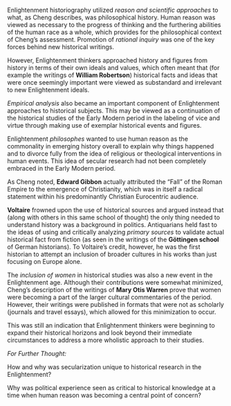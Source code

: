 Enlightenment historiography utilized *reason and scientific approaches* to what, as Cheng describes, was philosophical history.  Human reason was viewed as necessary to the progress of thinking and the furthering abilities of the human race as a whole, which provides for the philosophical context of Cheng’s assessment.  Promotion of *rational inquiry* was one of the key forces behind new historical writings. 

However, Enlightenment thinkers approached history and figures from history in terms of their own ideals and values, which often meant that (for example the writings of **William Robertson**) historical facts and ideas that were once seemingly important were viewed as substandard and irrelevant to new Enlightenment ideals.  

*Empirical analysis* also became an important component of Enlightenment approaches to historical subjects.  This may be viewed as a continuation of the historical studies of the Early Modern period in the labeling of vice and virtue through making use of exemplar historical events and figures.  

Enlightenment *philosophes* wanted to use human reason as the commonality in emerging history overall to explain why things happened and to divorce fully from the idea of religious or theological interventions in human events.  This idea of secular research had not been completely embraced in the Early Modern period.  

As Cheng noted, **Edward Gibbon** actually attributed the “Fall” of the Roman Empire to the emergence of Christianity, which was in itself a radical statement within his predominantly Christian Eurocentric audience.

**Voltaire** frowned upon the use of historical sources and argued instead that (along with others in this same school of thought) the only thing needed to understand history was a background in politics.  Antiquarians held fast to the ideas of using and critically analyzing *primary sources* to validate actual historical fact from fiction (as seen in the writings of the **Göttingen school** of German historians).  To Voltaire’s credit, however, he was the first historian to attempt an inclusion of broader cultures in his works than just focusing on Europe alone.

The *inclusion of women* in historical studies was also a new event in the Enlightenment age.  Although their contributions were somewhat minimized, Cheng’s description of the writings of **Mary Otis Warren** prove that women were becoming a part of the larger cultural commentaries of the period.  However, their writings were published in formats that were not as scholarly (journals and travel essays), which allowed for this minimization to occur.  

This was still an indication that Enlightenment thinkers were beginning to expand their historical horizons and look beyond their immediate circumstances to address a more wholistic approach to their studies.

*For Further Thought:*

How and why was secularization unique to historical research in the Enlightenment?

Why was political experience seen as critical to historical knowledge at a time when human reason was becoming a central point of concern?
